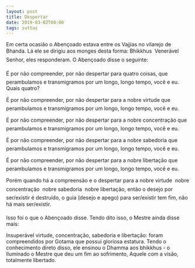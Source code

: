 ```yaml
---
layout: post
title: Despertar
date: 2019-03-02T00:00
tags: suttas
---
```

Em certa ocasião o Abençoado estava entre os Vajjias no vilarejo de Bhanda. Lá ele se dirigiu aos monges desta forma: Bhikkhus  Venerável Senhor, eles responderam. O Abençoado disse o seguinte:

É por não compreender, por não despertar para quatro coisas, que perambulamos e transmigramos por um longo, longo tempo, você e eu. Quais quatro?

É por não compreender, por não despertar para a nobre virtude que perambulamos e transmigramos por um longo, longo tempo, você e eu.

É por não compreender, por não despertar para a nobre concentração que perambulamos e transmigramos por um longo, longo tempo, você e eu.

É por não compreender, por não despertar para a nobre sabedoria que perambulamos e transmigramos por um longo, longo tempo, você e eu.

É por não compreender, por não despertar para a nobre libertação que perambulamos e transmigramos por um longo, longo tempo, você e eu.

Porém quando há a compreensão e o despertar para a nobre virtude  nobre concentração  nobre sabedoria  nobre libertação, então o desejo por ser/existir é destruído, o guia (desejo e apego) para ser/existir tem fim, não há mais ser/existir.

Isso foi o que o Abençoado disse. Tendo dito isso, o Mestre ainda disse mais:

Insuperável virtude, concentração, sabedoria e libertação: foram compreendidos por Gotama que possui gloriosa estatura. Tendo o conhecimento direto disso, ele ensinou o Dhamma aos bhikkhus - o Iluminado o Mestre que deu um fim ao sofrimento, Aquele com a visão, totalmente libertado.

